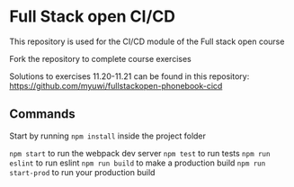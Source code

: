 # Full Stack open CI/CD

This repository is used for the CI/CD module of the Full stack open course

Fork the repository to complete course exercises

Solutions to exercises 11.20-11.21 can be found in this repository: https://github.com/myuwi/fullstackopen-phonebook-cicd

## Commands

Start by running `npm install` inside the project folder

`npm start` to run the webpack dev server
`npm test` to run tests
`npm run eslint` to run eslint
`npm run build` to make a production build
`npm run start-prod` to run your production build
